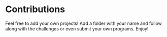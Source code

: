 # Contributions

Feel free to add your own projects! Add a folder with your name and follow along with the challenges or even submit your own programs. Enjoy!
